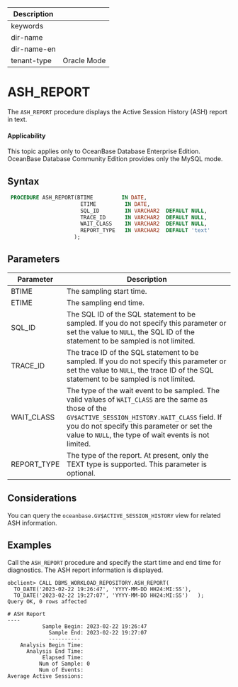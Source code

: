 | Description   |                 |
|---------------|-----------------|
| keywords      |                 |
| dir-name      |                 |
| dir-name-en   |                 |
| tenant-type   | Oracle Mode     |

# ASH_REPORT

The `ASH_REPORT` procedure displays the Active Session History (ASH) report in text.

  <main id="notice" >
    <h4>Applicability</h4>
    <p>This topic applies only to OceanBase Database Enterprise Edition. OceanBase Database Community Edition provides only the MySQL mode. </p>
  </main>

## Syntax

```sql
 PROCEDURE ASH_REPORT(BTIME         IN DATE,
                       ETIME         IN DATE,
                       SQL_ID        IN VARCHAR2  DEFAULT NULL,
                       TRACE_ID      IN VARCHAR2  DEFAULT NULL,
                       WAIT_CLASS    IN VARCHAR2  DEFAULT NULL,
                       REPORT_TYPE   IN VARCHAR2  DEFAULT 'text'
                     );
```

## Parameters

| **Parameter** | **Description** |
| --- | --- |
| BTIME | The sampling start time.  |
| ETIME | The sampling end time.  |
| SQL_ID | The SQL ID of the SQL statement to be sampled. If you do not specify this parameter or set the value to `NULL`, the SQL ID of the statement to be sampled is not limited.  |
| TRACE_ID | The trace ID of the SQL statement to be sampled. If you do not specify this parameter or set the value to `NULL`, the trace ID of the SQL statement to be sampled is not limited.  |
| WAIT_CLASS | The type of the wait event to be sampled. The valid values of `WAIT_CLASS` are the same as those of the `GV$ACTIVE_SESSION_HISTORY.WAIT_CLASS` field. If you do not specify this parameter or set the value to `NULL`, the type of wait events is not limited.  |
| REPORT_TYPE | The type of the report. At present, only the TEXT type is supported. This parameter is optional.  |

## Considerations

You can query the `oceanbase.GV$ACTIVE_SESSION_HISTORY` view for related ASH information.

## Examples

Call the `ASH_REPORT` procedure and specify the start time and end time for diagnostics. The ASH report information is displayed.

```shell
obclient> CALL DBMS_WORKLOAD_REPOSITORY.ASH_REPORT(     
  TO_DATE('2023-02-22 19:26:47', 'YYYY-MM-DD HH24:MI:SS'),     
  TO_DATE('2023-02-22 19:27:07', 'YYYY-MM-DD HH24:MI:SS')   );
Query OK, 0 rows affected

# ASH Report
----
           Sample Begin: 2023-02-22 19:26:47
             Sample End: 2023-02-22 19:27:07
             ----------
    Analysis Begin Time:
      Analysis End Time:
           Elapsed Time:
          Num of Sample: 0
          Num of Events:
Average Active Sessions:
```